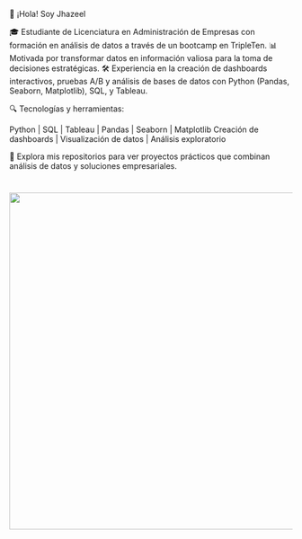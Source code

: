 👋 ¡Hola! Soy Jhazeel 

🎓 Estudiante de Licenciatura en Administración de Empresas con formación en análisis de datos a través de un bootcamp en TripleTen.
📊 Motivada por transformar datos en información valiosa para la toma de decisiones estratégicas.
🛠️ Experiencia en la creación de dashboards interactivos, pruebas A/B y análisis de bases de datos con Python (Pandas, Seaborn, Matplotlib), SQL, y Tableau.

🔍 Tecnologías y herramientas:

Python | SQL | Tableau | Pandas | Seaborn | Matplotlib
Creación de dashboards | Visualización de datos | Análisis exploratorio

📂 Explora mis repositorios para ver proyectos prácticos que combinan análisis de datos y soluciones empresariales.


<h1 align="center">
<img src="https://miro.medium.com/v2/resize:fit:4800/format:webp/1*VY4LUPAovagBPnnvMH2x1Q.jpeg" width="600">
</h1><br>
